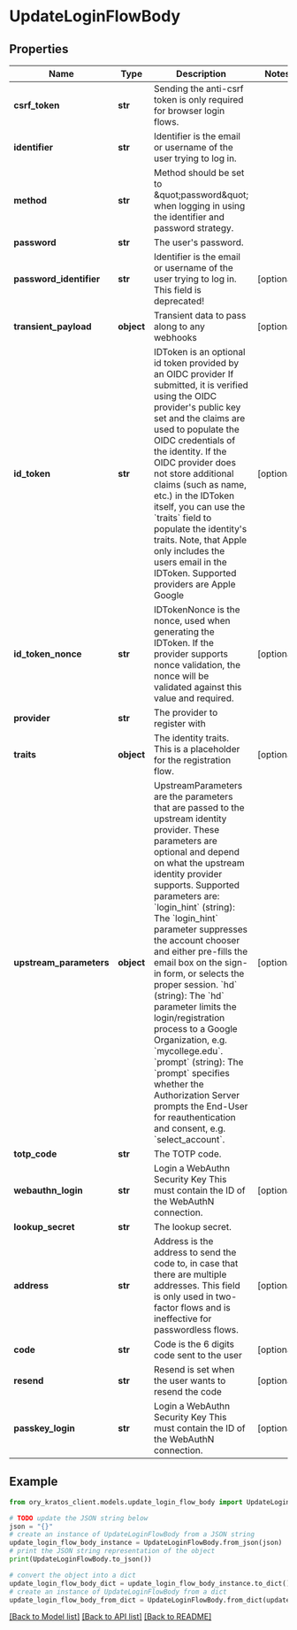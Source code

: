 # UpdateLoginFlowBody


## Properties

Name | Type | Description | Notes
------------ | ------------- | ------------- | -------------
**csrf_token** | **str** | Sending the anti-csrf token is only required for browser login flows. | 
**identifier** | **str** | Identifier is the email or username of the user trying to log in. | 
**method** | **str** | Method should be set to \&quot;password\&quot; when logging in using the identifier and password strategy. | 
**password** | **str** | The user&#39;s password. | 
**password_identifier** | **str** | Identifier is the email or username of the user trying to log in. This field is deprecated! | [optional] 
**transient_payload** | **object** | Transient data to pass along to any webhooks | [optional] 
**id_token** | **str** | IDToken is an optional id token provided by an OIDC provider  If submitted, it is verified using the OIDC provider&#39;s public key set and the claims are used to populate the OIDC credentials of the identity. If the OIDC provider does not store additional claims (such as name, etc.) in the IDToken itself, you can use the &#x60;traits&#x60; field to populate the identity&#39;s traits. Note, that Apple only includes the users email in the IDToken.  Supported providers are Apple Google | [optional] 
**id_token_nonce** | **str** | IDTokenNonce is the nonce, used when generating the IDToken. If the provider supports nonce validation, the nonce will be validated against this value and required. | [optional] 
**provider** | **str** | The provider to register with | 
**traits** | **object** | The identity traits. This is a placeholder for the registration flow. | [optional] 
**upstream_parameters** | **object** | UpstreamParameters are the parameters that are passed to the upstream identity provider.  These parameters are optional and depend on what the upstream identity provider supports. Supported parameters are: &#x60;login_hint&#x60; (string): The &#x60;login_hint&#x60; parameter suppresses the account chooser and either pre-fills the email box on the sign-in form, or selects the proper session. &#x60;hd&#x60; (string): The &#x60;hd&#x60; parameter limits the login/registration process to a Google Organization, e.g. &#x60;mycollege.edu&#x60;. &#x60;prompt&#x60; (string): The &#x60;prompt&#x60; specifies whether the Authorization Server prompts the End-User for reauthentication and consent, e.g. &#x60;select_account&#x60;. | [optional] 
**totp_code** | **str** | The TOTP code. | 
**webauthn_login** | **str** | Login a WebAuthn Security Key  This must contain the ID of the WebAuthN connection. | [optional] 
**lookup_secret** | **str** | The lookup secret. | 
**address** | **str** | Address is the address to send the code to, in case that there are multiple addresses. This field is only used in two-factor flows and is ineffective for passwordless flows. | [optional] 
**code** | **str** | Code is the 6 digits code sent to the user | [optional] 
**resend** | **str** | Resend is set when the user wants to resend the code | [optional] 
**passkey_login** | **str** | Login a WebAuthn Security Key  This must contain the ID of the WebAuthN connection. | [optional] 

## Example

```python
from ory_kratos_client.models.update_login_flow_body import UpdateLoginFlowBody

# TODO update the JSON string below
json = "{}"
# create an instance of UpdateLoginFlowBody from a JSON string
update_login_flow_body_instance = UpdateLoginFlowBody.from_json(json)
# print the JSON string representation of the object
print(UpdateLoginFlowBody.to_json())

# convert the object into a dict
update_login_flow_body_dict = update_login_flow_body_instance.to_dict()
# create an instance of UpdateLoginFlowBody from a dict
update_login_flow_body_from_dict = UpdateLoginFlowBody.from_dict(update_login_flow_body_dict)
```
[[Back to Model list]](../README.md#documentation-for-models) [[Back to API list]](../README.md#documentation-for-api-endpoints) [[Back to README]](../README.md)



